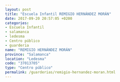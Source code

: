 ```yaml
---
layout: post
title: "Escuela Infantil REMIGIO HERNÁNDEZ MORÁN"
date: 2017-09-20 20:57:05 +0200
categories:
- Escuela Infantil
- salamanca
- ledesma
- Centro público
- guarderia
name: "REMIGIO HERNÁNDEZ MORÁN"
province: "Salamanca"
location: "Ledesma"
code: "37013705"
type: "Centro público"
permalink: /guarderias/remigio-hernandez-moran.html
---
```

